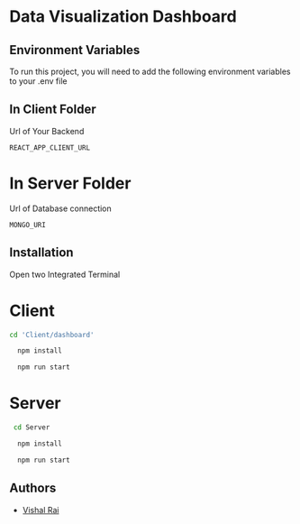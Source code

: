 
# Data Visualization Dashboard




## Environment Variables

To run this project, you will need to add the following environment variables to your .env file

## In Client Folder

Url of Your Backend

`REACT_APP_CLIENT_URL`

# In Server Folder

Url of Database connection

`MONGO_URI`




## Installation

Open two Integrated Terminal

# Client 

```bash
cd 'Client/dashboard' 
```

```bash
  npm install 
```

```bash
  npm run start 
```

# Server 

```bash
 cd Server 
```

```bash
  npm install 
```

```bash
  npm run start 
```
    
## Authors

- [Vishal Rai](https://github.com/Vishalra-i)

